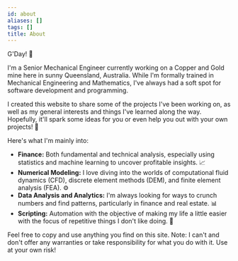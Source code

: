 ```yaml
---
id: about
aliases: []
tags: []
title: About
---
```

G'Day! 👋

I'm a Senior Mechanical Engineer currently working on a Copper and Gold mine here in sunny Queensland, Australia. 
While I'm formally trained in Mechanical Engineering and Mathematics, I've always had a soft spot for software development and programming.

I created this website to share some of the projects I've been working on, as well as my general interests and things I've learned along the way. 
Hopefully, it'll spark some ideas for you or even help you out with your own projects! 🚀

Here's what I'm mainly into:

- **Finance:** Both fundamental and technical analysis, especially using statistics and machine learning to uncover profitable insights. 📈
- **Numerical Modeling:** I love diving into the worlds of computational fluid dynamics (CFD), discrete element methods (DEM), and finite element analysis (FEA). ⚙️
- **Data Analysis and Analytics:** I'm always looking for ways to crunch numbers and find patterns, particularly in finance and real estate. 📊
- **Scripting:** Automation with the objective of making my life a little easier with the focus of repetitive things I don't like doing. 🤖

Feel free to copy and use anything you find on this site.
Note: I can't and don't offer any warranties or take responsibility for what you do with it. Use at your own risk!
